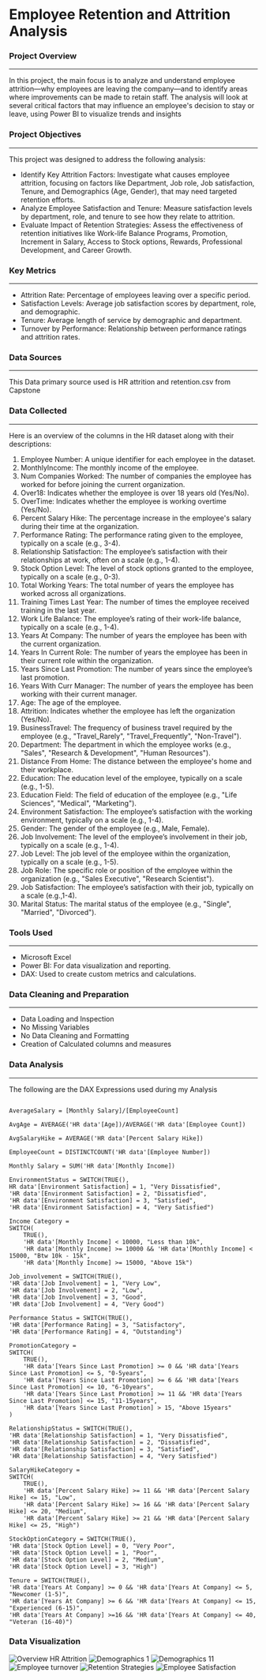 # Employee Retention and Attrition Analysis
### Project Overview
---
In this project, the main focus is to analyze and understand employee attrition—why employees are leaving the company—and to identify areas where improvements can be made to retain staff. The analysis will look at several critical factors that may influence an employee's decision to stay or leave, using Power BI to visualize trends and insights

### Project Objectives
---
This project was designed to address the following analysis:

- Identify Key Attrition Factors: Investigate what causes employee attrition, focusing on factors like Department, Job role, Job satisfaction, Tenure, and Demographics (Age, Gender), that may need targeted retention efforts.
- Analyze Employee Satisfaction and Tenure: Measure satisfaction levels by department, role, and tenure to see how they relate to attrition.
- Evaluate Impact of Retention Strategies: Assess the effectiveness of retention initiatives like Work-life Balance Programs, Promotion, Increment in Salary, Access to Stock options, Rewards, Professional Development, and Career Growth.

### Key Metrics
---
- Attrition Rate: Percentage of employees leaving over a specific period.
- Satisfaction Levels: Average job satisfaction scores by department, role, and demographic.
- Tenure: Average length of service by demographic and department.
- Turnover by Performance: Relationship between performance ratings and attrition rates.

### Data Sources
---
This Data primary source used is HR attrition and retention.csv from Capstone

### Data Collected
---
Here is an overview of the columns in the HR dataset along with their descriptions: 
1. Employee Number: A unique identifier for each employee in the dataset. 
2. MonthlyIncome: The monthly income of the employee. 
4. Num Companies Worked: The number of companies the employee has worked for before joining the 
current organization. 
5. Over18: Indicates whether the employee is over 18 years old (Yes/No). 
6. OverTime: Indicates whether the employee is working overtime (Yes/No). 
7. Percent Salary Hike: The percentage increase in the employee's salary during their time at the 
organization. 
8. Performance Rating: The performance rating given to the employee, typically on a scale (e.g., 3-4). 
9. Relationship Satisfaction: The employee’s satisfaction with their relationships at work, often on a scale 
(e.g., 1-4). 
11. Stock Option Level: The level of stock options granted to the employee, typically on a scale (e.g., 0-3). 
12. Total Working Years: The total number of years the employee has worked across all organizations. 
13. Training Times Last Year: The number of times the employee received training in the last year. 
14. Work Life Balance: The employee’s rating of their work-life balance, typically on a scale (e.g., 1-4). 
15. Years At Company: The number of years the employee has been with the current organization. 
16. Years In Current Role: The number of years the employee has been in their current role within the organization. 
17. Years Since Last Promotion: The number of years since the employee’s last promotion. 
18. Years With Curr Manager: The number of years the employee has been working with their current 
manager. 
19. Age: The age of the employee. 
20. Attrition: Indicates whether the employee has left the organization (Yes/No). 
21. BusinessTravel: The frequency of business travel required by the employee (e.g., "Travel_Rarely", "Travel_Frequently", "Non-Travel"). 
23. Department: The department in which the employee works (e.g., "Sales", "Research & Development", "Human Resources"). 
24. Distance From Home: The distance between the employee's home and their workplace. 
25. Education: The education level of the employee, typically on a scale (e.g., 1-5). 
26. Education Field: The field of education of the employee (e.g., "Life Sciences", "Medical", 
"Marketing"). 
27. Environment Satisfaction: The employee’s satisfaction with the working environment, typically on a scale (e.g., 1-4). 
28. Gender: The gender of the employee (e.g., Male, Female). 
30. Job Involvement: The level of the employee’s involvement in their job, typically on a scale (e.g., 1-4). 
31. Job Level: The job level of the employee within the organization, typically on a scale (e.g.,
1-5). 
33. Job Role: The specific role or position of the employee within the organization (e.g., "Sales 
Executive", "Research Scientist"). 
34. Job Satisfaction: The employee’s satisfaction with their job, typically on a scale (e.g.,1-4). 
35. Marital Status: The marital status of the employee (e.g., "Single", "Married", "Divorced").

### Tools Used
---
- Microsoft Excel
- Power BI: For data visualization and reporting.
- DAX: Used to create custom metrics and calculations.

### Data Cleaning and Preparation
---
- Data Loading and Inspection
- No Missing Variables
- No Data Cleaning and Formatting
- Creation of Calculated columns and measures

### Data Analysis
---
The following are the DAX Expressions used during my Analysis

```Attrition Rate = SUM('HR data'[Attrition Count])/SUM('HR data'[Employee Count])

AverageSalary = [Monthly Salary]/[EmployeeCount]

AvgAge = AVERAGE('HR data'[Age])/AVERAGE('HR data'[Employee Count])

AvgSalaryHike = AVERAGE('HR data'[Percent Salary Hike])

EmployeeCount = DISTINCTCOUNT('HR data'[Employee Number])

Monthly Salary = SUM('HR data'[Monthly Income])

EnvironmentStatus = SWITCH(TRUE(), 
HR data'[Environment Satisfaction] = 1, "Very Dissatisfied", 
'HR data'[Environment Satisfaction] = 2, "Dissatisfied", 
'HR data'[Environment Satisfaction] = 3, "Satisfied", 
'HR data'[Environment Satisfaction] = 4, "Very Satisfied")

Income Category = 
SWITCH(
    TRUE(), 
    'HR data'[Monthly Income] < 10000, "Less than 10k",
    'HR data'[Monthly Income] >= 10000 && 'HR data'[Monthly Income] < 15000, "Btw 10k - 15k",
    'HR data'[Monthly Income] >= 15000, "Above 15k")
    
Job_involvement = SWITCH(TRUE(), 
'HR data'[Job Involvement] = 1, "Very Low", 
'HR data'[Job Involvement] = 2, "Low", 
'HR data'[Job Involvement] = 3, "Good", 
'HR data'[Job Involvement] = 4, "Very Good")

Performance Status = SWITCH(TRUE(), 
'HR data'[Performance Rating] = 3, "Satisfactory", 
'HR data'[Performance Rating] = 4, "Outstanding")

PromotionCategory = 
SWITCH(
    TRUE(),
    'HR data'[Years Since Last Promotion] >= 0 && 'HR data'[Years Since Last Promotion] <= 5, "0-5years",
    'HR data'[Years Since Last Promotion] >= 6 && 'HR data'[Years Since Last Promotion] <= 10, "6-10years",
    'HR data'[Years Since Last Promotion] >= 11 && 'HR data'[Years Since Last Promotion] <= 15, "11-15years",
    'HR data'[Years Since Last Promotion] > 15, "Above 15years"
)

RelationshipStatus = SWITCH(TRUE(), 
'HR data'[Relationship Satisfaction] = 1, "Very Dissatisfied", 
'HR data'[Relationship Satisfaction] = 2, "Dissatisfied", 
'HR data'[Relationship Satisfaction] = 3, "Satisfied", 
'HR data'[Relationship Satisfaction] = 4, "Very Satisfied")

SalaryHikeCategory = 
SWITCH(
    TRUE(),
    'HR data'[Percent Salary Hike] >= 11 && 'HR data'[Percent Salary Hike] <= 15, "Low",
    'HR data'[Percent Salary Hike] >= 16 && 'HR data'[Percent Salary Hike] <= 20, "Medium",
    'HR data'[Percent Salary Hike] >= 21 && 'HR data'[Percent Salary Hike] <= 25, "High")

StockOptionCategory = SWITCH(TRUE(), 
'HR data'[Stock Option Level] = 0, "Very Poor", 
'HR data'[Stock Option Level] = 1, "Poor", 
'HR data'[Stock Option Level] = 2, "Medium", 
'HR data'[Stock Option Level] = 3, "High")

Tenure = SWITCH(TRUE(), 
'HR data'[Years At Company] >= 0 && 'HR data'[Years At Company] <= 5, "Newcomer (1-5)",
'HR data'[Years At Company] >= 6 && 'HR data'[Years At Company] <= 15, "Experienced (6-15)", 
'HR data'[Years At Company] >=16 && 'HR data'[Years At Company] <= 40, "Veteran (16-40)")
```


### Data Visualization 
![Overview HR Attrition](https://github.com/user-attachments/assets/a5c6f705-05df-4bb5-b9ca-afd4d4fad56b)
![Demographics 1](https://github.com/user-attachments/assets/029b4177-c141-4230-8da9-d6d9bed2f68b)
![Demographics 11](https://github.com/user-attachments/assets/a4fd15bd-fb8a-47f4-911e-06e8d9233cc5)
![Employee turnover](https://github.com/user-attachments/assets/38f9cca6-a399-42ad-be2b-b2848afbff13)
![Retention Strategies](https://github.com/user-attachments/assets/e3bd3e52-4777-419b-ab5f-18c9acd78688)
![Employee Satisfaction](https://github.com/user-attachments/assets/edbbbbfa-2757-4c5b-8900-1d13e8de4d04)
